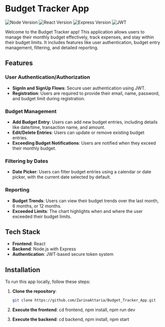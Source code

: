 # Budget Tracker App

![Node Version](https://img.shields.io/badge/node-%3E%3D14.0.0-green)
![React Version](https://img.shields.io/badge/react-17.0.2-blue)
![Express Version](https://img.shields.io/badge/express-4.17.1-yellow)
![JWT](https://img.shields.io/badge/JWT-Authentication-orange)

Welcome to the Budget Tracker app! This application allows users to manage their monthly budget effectively, track expenses, and stay within their budget limits. It includes features like user authentication, budget entry management, filtering, and detailed reporting.

## Features

### User Authentication/Authorization

- **SignIn and SignUp Flows**: Secure user authentication using JWT.
- **Registration**: Users are required to provide their email, name, password, and budget limit during registration.

### Budget Management

- **Add Budget Entry**: Users can add new budget entries, including details like date/time, transaction name, and amount.
- **Edit/Delete Entries**: Users can update or remove existing budget entries.
- **Exceeding Budget Notifications**: Users are notified when they exceed their monthly budget.

### Filtering by Dates

- **Date Picker**: Users can filter budget entries using a calendar or date picker, with the current date selected by default.

### Reporting

- **Budget Trends**: Users can view their budget trends over the last month, 6 months, or 12 months.
- **Exceeded Limits**: The chart highlights when and where the user exceeded their budget limits.

## Tech Stack

- **Frontend**: React
- **Backend**: Node.js with Express
- **Authentication**: JWT-based secure token system

## Installation

To run this app locally, follow these steps:

1. **Clone the repository**:

   ```bash
   git clone https://github.com/ZarinaAttaria/Budget_Tracker_App.git
   ```

2. **Execute the frontend**:
   cd frontend,
   npm install,
   npm run dev

3. **Execute the backend**:
   cd backend,
   npm install,
   npm start
